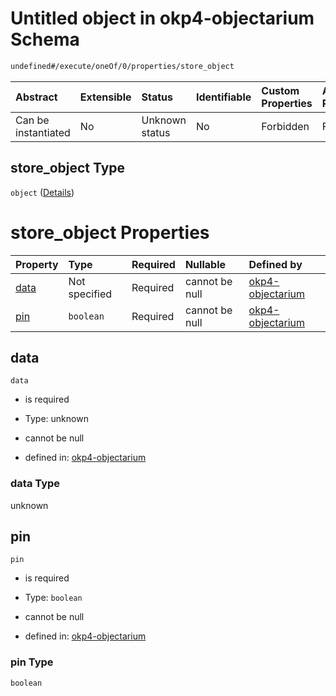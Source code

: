 # Untitled object in okp4-objectarium Schema

```txt
undefined#/execute/oneOf/0/properties/store_object
```



| Abstract            | Extensible | Status         | Identifiable | Custom Properties | Additional Properties | Access Restrictions | Defined In                                                                     |
| :------------------ | :--------- | :------------- | :----------- | :---------------- | :-------------------- | :------------------ | :----------------------------------------------------------------------------- |
| Can be instantiated | No         | Unknown status | No           | Forbidden         | Forbidden             | none                | [okp4-objectarium.json\*](schema/okp4-objectarium.json "open original schema") |

## store\_object Type

`object` ([Details](okp4-objectarium-executemsg-oneof-storeobject-properties-store_object.md))

# store\_object Properties

| Property      | Type          | Required | Nullable       | Defined by                                                                                                                                                                        |
| :------------ | :------------ | :------- | :------------- | :-------------------------------------------------------------------------------------------------------------------------------------------------------------------------------- |
| [data](#data) | Not specified | Required | cannot be null | [okp4-objectarium](okp4-objectarium-executemsg-oneof-storeobject-properties-store_object-properties-data.md "undefined#/execute/oneOf/0/properties/store_object/properties/data") |
| [pin](#pin)   | `boolean`     | Required | cannot be null | [okp4-objectarium](okp4-objectarium-executemsg-oneof-storeobject-properties-store_object-properties-pin.md "undefined#/execute/oneOf/0/properties/store_object/properties/pin")   |

## data



`data`

*   is required

*   Type: unknown

*   cannot be null

*   defined in: [okp4-objectarium](okp4-objectarium-executemsg-oneof-storeobject-properties-store_object-properties-data.md "undefined#/execute/oneOf/0/properties/store_object/properties/data")

### data Type

unknown

## pin



`pin`

*   is required

*   Type: `boolean`

*   cannot be null

*   defined in: [okp4-objectarium](okp4-objectarium-executemsg-oneof-storeobject-properties-store_object-properties-pin.md "undefined#/execute/oneOf/0/properties/store_object/properties/pin")

### pin Type

`boolean`
